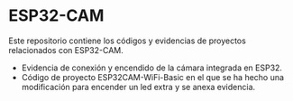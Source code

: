 # ESP32-CAM
Este repositorio contiene los códigos y evidencias de proyectos relacionados con ESP32-CAM.
- Evidencia  de conexión y encendido de la cámara integrada en ESP32.
- Código de proyecto ESP32CAM-WiFi-Basic en el que se ha hecho una modificación para encender un led extra y se anexa evidencia.


